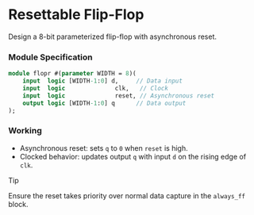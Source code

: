 # Resettable Flip-Flop

Design a 8-bit parameterized flip-flop with asynchronous reset.

### Module Specification

```SystemVerilog
module flopr #(parameter WIDTH = 8)(
    input  logic [WIDTH-1:0] d,     // Data input
    input  logic              clk,   // Clock
    input  logic              reset, // Asynchronous reset
    output logic [WIDTH-1:0] q      // Data output
);
```

### Working

- Asynchronous reset: sets `q` to `0` when `reset` is high.
- Clocked behavior: updates output `q` with input `d` on the rising edge of `clk`.

> [!TIP] 
> Ensure the reset takes priority over normal data capture in the `always_ff` block.